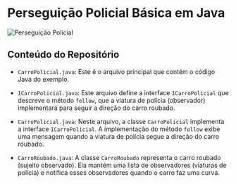 # Perseguição Policial Básica em Java
![Perseguição Policial](https://usagif.com/wp-content/uploads/gifs/police-car-82.gif)

## Conteúdo do Repositório

- `CarroPolicial.java`: Este é o arquivo principal que contém o código Java do exemplo.

- `ICarroPolicial.java`: Este arquivo define a interface `ICarroPolicial` que descreve o método `follow`, que a viatura de polícia (observador) implementará para seguir a direção do carro roubado.

- `CarroPolicial.java`: Neste arquivo, a classe `CarroPolicial` implementa a interface `ICarroPolicial`. A implementação do método `follow` exibe uma mensagem quando a viatura de polícia segue a direção do carro roubado.

- `CarroRoubado.java`: A classe `CarroRoubado` representa o carro roubado (sujeito observado). Ela mantém uma lista de observadores (viaturas de polícia) e notifica esses observadores quando o carro faz uma curva.
